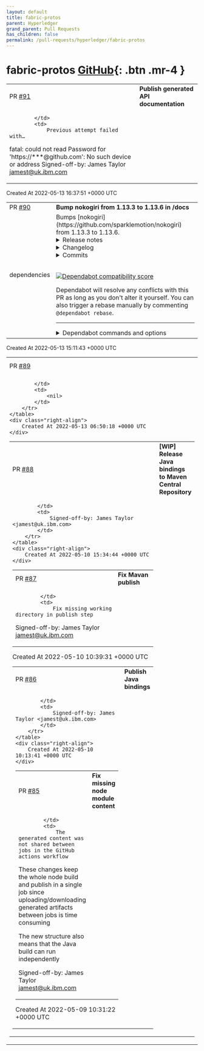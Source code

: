 ```yaml
---
layout: default
title: fabric-protos
parent: Hyperledger
grand_parent: Pull Requests
has_children: false
permalink: /pull-requests/hyperledger/fabric-protos
---
```


# fabric-protos <span class="fs-3 right-align">[GitHub](https://github.com/hyperledger/fabric-protos){: .btn .mr-4 }</span>


<div>
    <table>
        <tr>
            <td>
                PR <a href="https://github.com/hyperledger/fabric-protos/pull/91" class=".btn">#91</a>
            </td>
            <td>
                <b>
                    Publish generated API documentation
                </b>
            </td>
        </tr>
        <tr>
            <td>
                
            </td>
            <td>
                Previous attempt failed with…

fatal: could not read Password for 'https://***@github.com': No such device or address
Signed-off-by: James Taylor <jamest@uk.ibm.com>
            </td>
        </tr>
    </table>
    <div class="right-align">
        Created At 2022-05-13 16:37:51 +0000 UTC
    </div>
</div>

<div>
    <table>
        <tr>
            <td>
                PR <a href="https://github.com/hyperledger/fabric-protos/pull/90" class=".btn">#90</a>
            </td>
            <td>
                <b>
                    Bump nokogiri from 1.13.3 to 1.13.6 in /docs
                </b>
            </td>
        </tr>
        <tr>
            <td>
                <span class="chip">dependencies</span>
            </td>
            <td>
                Bumps [nokogiri](https://github.com/sparklemotion/nokogiri) from 1.13.3 to 1.13.6.
<details>
<summary>Release notes</summary>
<p><em>Sourced from <a href="https://github.com/sparklemotion/nokogiri/releases">nokogiri's releases</a>.</em></p>
<blockquote>
<h2>1.13.6 / 2022-05-08</h2>
<h3>Security</h3>
<ul>
<li>[CRuby] Address <a href="https://nvd.nist.gov/vuln/detail/CVE-2022-29181">CVE-2022-29181</a>, improper handling of unexpected data types, related to untrusted inputs to the SAX parsers. See <a href="https://github.com/sparklemotion/nokogiri/security/advisories/GHSA-xh29-r2w5-wx8m">GHSA-xh29-r2w5-wx8m</a> for more information.</li>
</ul>
<h3>Improvements</h3>
<ul>
<li><code>{HTML4,XML}::SAX::{Parser,ParserContext}</code> constructor methods now raise <code>TypeError</code> instead of segfaulting when an incorrect type is passed.</li>
</ul>
<hr />
<p>sha256:</p>
<pre><code>58417c7c10f78cd1c0e1984f81538300d4ea98962cfd3f46f725efee48f9757a  nokogiri-1.13.6-aarch64-linux.gem
a2b04ec3b1b73ecc6fac619b41e9fdc70808b7a653b96ec97d04b7a23f158dbc  nokogiri-1.13.6-arm64-darwin.gem
4437f2d03bc7da8854f4aaae89e24a98cf5c8b0212ae2bc003af7e65c7ee8e27  nokogiri-1.13.6-java.gem
99d3e212bbd5e80aa602a1f52d583e4f6e917ec594e6aa580f6aacc253eff984  nokogiri-1.13.6-x64-mingw-ucrt.gem
a04f6154a75b6ed4fe2d0d0ff3ac02f094b54e150b50330448f834fa5726fbba  nokogiri-1.13.6-x64-mingw32.gem
a13f30c2863ef9e5e11240dd6d69ef114229d471018b44f2ff60bab28327de4d  nokogiri-1.13.6-x86-linux.gem
63a2ca2f7a4f6bd9126e1695037f66c8eb72ed1e1740ef162b4480c57cc17dc6  nokogiri-1.13.6-x86-mingw32.gem
2b266e0eb18030763277b30dc3d64337f440191e2bd157027441ac56a59d9dfe  nokogiri-1.13.6-x86_64-darwin.gem
3fa37b0c3b5744af45f9da3e4ae9cbd89480b35e12ae36b5e87a0452e0b38335  nokogiri-1.13.6-x86_64-linux.gem
b1512fdc0aba446e1ee30de3e0671518eb363e75fab53486e99e8891d44b8587  nokogiri-1.13.6.gem
</code></pre>
<h2>1.13.5 / 2022-05-04</h2>
<h3>Security</h3>
<ul>
<li>[CRuby] Vendored libxml2 is updated to address <a href="https://nvd.nist.gov/vuln/detail/CVE-2022-29824">CVE-2022-29824</a>. See <a href="https://github.com/sparklemotion/nokogiri/security/advisories/GHSA-cgx6-hpwq-fhv5">GHSA-cgx6-hpwq-fhv5</a> for more information.</li>
</ul>
<h3>Dependencies</h3>
<ul>
<li>[CRuby] Vendored libxml2 is updated from v2.9.13 to <a href="https://gitlab.gnome.org/GNOME/libxml2/-/releases/v2.9.14">v2.9.14</a>.</li>
</ul>
<h3>Improvements</h3>
<ul>
<li>[CRuby] The libxml2 HTML4 parser no longer exhibits quadratic behavior when recovering some broken markup related to start-of-tag and bare <code>&lt;</code> characters.</li>
</ul>
<h3>Changed</h3>
<ul>
<li>[CRuby] The libxml2 HTML4 parser in v2.9.14 recovers from some broken markup differently. Notably, the XML CDATA escape sequence <code>&lt;![CDATA[</code> and incorrectly-opened comments will result in HTML text nodes starting with <code>&amp;lt;!</code> instead of skipping the invalid tag. This behavior is a direct result of the <a href="https://gitlab.gnome.org/GNOME/libxml2/-/commit/798bdf1">quadratic-behavior fix</a> noted above. The behavior of downstream sanitizers relying on this behavior will also change. Some tests describing the changed behavior are in <a href="https://github.com/sparklemotion/nokogiri/blob/3ed5bf2b5a367cb9dc6e329c5a1c512e1dd4565d/test/html4/test_comments.rb#L187-L204"><code>test/html4/test_comments.rb</code></a>.</li>
</ul>
<!-- raw HTML omitted -->
</blockquote>
<p>... (truncated)</p>
</details>
<details>
<summary>Changelog</summary>
<p><em>Sourced from <a href="https://github.com/sparklemotion/nokogiri/blob/main/CHANGELOG.md">nokogiri's changelog</a>.</em></p>
<blockquote>
<h2>1.13.6 / 2022-05-08</h2>
<h3>Security</h3>
<ul>
<li>[CRuby] Address <a href="https://nvd.nist.gov/vuln/detail/CVE-2022-29181">CVE-2022-29181</a>, improper handling of unexpected data types, related to untrusted inputs to the SAX parsers. See <a href="https://github.com/sparklemotion/nokogiri/security/advisories/GHSA-xh29-r2w5-wx8m">GHSA-xh29-r2w5-wx8m</a> for more information.</li>
</ul>
<h3>Improvements</h3>
<ul>
<li><code>{HTML4,XML}::SAX::{Parser,ParserContext}</code> constructor methods now raise <code>TypeError</code> instead of segfaulting when an incorrect type is passed.</li>
</ul>
<h2>1.13.5 / 2022-05-04</h2>
<h3>Security</h3>
<ul>
<li>[CRuby] Vendored libxml2 is updated to address <a href="https://nvd.nist.gov/vuln/detail/CVE-2022-29824">CVE-2022-29824</a>. See <a href="https://github.com/sparklemotion/nokogiri/security/advisories/GHSA-cgx6-hpwq-fhv5">GHSA-cgx6-hpwq-fhv5</a> for more information.</li>
</ul>
<h3>Dependencies</h3>
<ul>
<li>[CRuby] Vendored libxml2 is updated from v2.9.13 to <a href="https://gitlab.gnome.org/GNOME/libxml2/-/releases/v2.9.14">v2.9.14</a>.</li>
</ul>
<h3>Improvements</h3>
<ul>
<li>[CRuby] The libxml2 HTML parser no longer exhibits quadratic behavior when recovering some broken markup related to start-of-tag and bare <code>&lt;</code> characters.</li>
</ul>
<h3>Changed</h3>
<ul>
<li>[CRuby] The libxml2 HTML parser in v2.9.14 recovers from some broken markup differently. Notably, the XML CDATA escape sequence <code>&lt;![CDATA[</code> and incorrectly-opened comments will result in HTML text nodes starting with <code>&amp;lt;!</code> instead of skipping the invalid tag. This behavior is a direct result of the <a href="https://gitlab.gnome.org/GNOME/libxml2/-/commit/798bdf1">quadratic-behavior fix</a> noted above. The behavior of downstream sanitizers relying on this behavior will also change. Some tests describing the changed behavior are in <a href="https://github.com/sparklemotion/nokogiri/blob/3ed5bf2b5a367cb9dc6e329c5a1c512e1dd4565d/test/html4/test_comments.rb#L187-L204"><code>test/html4/test_comments.rb</code></a>.</li>
</ul>
<h2>1.13.4 / 2022-04-11</h2>
<h3>Security</h3>
<ul>
<li>Address <a href="https://nvd.nist.gov/vuln/detail/CVE-2022-24836">CVE-2022-24836</a>, a regular expression denial-of-service vulnerability. See <a href="https://github.com/sparklemotion/nokogiri/security/advisories/GHSA-crjr-9rc5-ghw8">GHSA-crjr-9rc5-ghw8</a> for more information.</li>
<li>[CRuby] Vendored zlib is updated to address <a href="https://nvd.nist.gov/vuln/detail/CVE-2018-25032">CVE-2018-25032</a>. See <a href="https://github.com/sparklemotion/nokogiri/security/advisories/GHSA-v6gp-9mmm-c6p5">GHSA-v6gp-9mmm-c6p5</a> for more information.</li>
<li>[JRuby] Vendored Xerces-J (<code>xerces:xercesImpl</code>) is updated to address <a href="https://nvd.nist.gov/vuln/detail/CVE-2022-23437">CVE-2022-23437</a>. See <a href="https://github.com/sparklemotion/nokogiri/security/advisories/GHSA-xxx9-3xcr-gjj3">GHSA-xxx9-3xcr-gjj3</a> for more information.</li>
<li>[JRuby] Vendored nekohtml (<code>org.cyberneko.html</code>) is updated to address <a href="https://nvd.nist.gov/vuln/detail/CVE-2022-24839">CVE-2022-24839</a>. See <a href="https://github.com/sparklemotion/nokogiri/security/advisories/GHSA-gx8x-g87m-h5q6">GHSA-gx8x-g87m-h5q6</a> for more information.</li>
</ul>
<h3>Dependencies</h3>
<ul>
<li>[CRuby] Vendored zlib is updated from 1.2.11 to 1.2.12. (See <a href="https://github.com/sparklemotion/nokogiri/blob/v1.13.x/LICENSE-DEPENDENCIES.md#platform-releases">LICENSE-DEPENDENCIES.md</a> for details on which packages redistribute this library.)</li>
<li>[JRuby] Vendored Xerces-J (<code>xerces:xercesImpl</code>) is updated from 2.12.0 to 2.12.2.</li>
<li>[JRuby] Vendored nekohtml (<code>org.cyberneko.html</code>) is updated from a fork of 1.9.21 to 1.9.22.noko2. This fork is now publicly developed at <a href="https://github.com/sparklemotion/nekohtml">https://github.com/sparklemotion/nekohtml</a></li>
</ul>
</blockquote>
</details>
<details>
<summary>Commits</summary>
<ul>
<li><a href="https://github.com/sparklemotion/nokogiri/commit/b7817b6a62ac210203a451d1a691a824288e9eab"><code>b7817b6</code></a> version bump to v1.13.6</li>
<li><a href="https://github.com/sparklemotion/nokogiri/commit/61b1a395cd512af2e0595a8e369465415e574fe8"><code>61b1a39</code></a> Merge pull request <a href="https://github-redirect.dependabot.com/sparklemotion/nokogiri/issues/2530">#2530</a> from sparklemotion/flavorjones-check-parse-memory-ty...</li>
<li><a href="https://github.com/sparklemotion/nokogiri/commit/83cc451c3f29df397caa890afc3b714eae6ab8f7"><code>83cc451</code></a> fix: {HTML4,XML}::SAX::{Parser,ParserContext} check arg types</li>
<li><a href="https://github.com/sparklemotion/nokogiri/commit/22c9e5b300c27a377fdde37c17eb9d07dd7322d0"><code>22c9e5b</code></a> version bump to v1.13.5</li>
<li><a href="https://github.com/sparklemotion/nokogiri/commit/615588192572f7cfcb43eabbb070a6e07bf9e731"><code>6155881</code></a> doc: update CHANGELOG for v1.13.5</li>
<li><a href="https://github.com/sparklemotion/nokogiri/commit/c519a47ab11f5e8fce77328fcb01a7b3befc2b9e"><code>c519a47</code></a> Merge pull request <a href="https://github-redirect.dependabot.com/sparklemotion/nokogiri/issues/2527">#2527</a> from sparklemotion/2525-update-libxml-2_9_14-v1_13_x</li>
<li><a href="https://github.com/sparklemotion/nokogiri/commit/66c2886e78f6801def83a549c3e6581ac48e61e8"><code>66c2886</code></a> dep: update libxml2 to v2.9.14</li>
<li><a href="https://github.com/sparklemotion/nokogiri/commit/b7c4cc35de38fcfdde4da1203d79ae38bc4324bf"><code>b7c4cc3</code></a> test: unpend the LIBXML_LOADED_VERSION test on freebsd</li>
<li><a href="https://github.com/sparklemotion/nokogiri/commit/eac793487183a5e72464e53cccd260971d5f29b5"><code>eac7934</code></a> dev: require yaml</li>
<li><a href="https://github.com/sparklemotion/nokogiri/commit/f3521ba3d38922d76dd5ed59705eab3988213712"><code>f3521ba</code></a> style(rubocop): pend Style/FetchEnvVar for now</li>
<li>Additional commits viewable in <a href="https://github.com/sparklemotion/nokogiri/compare/v1.13.3...v1.13.6">compare view</a></li>
</ul>
</details>
<br />


[![Dependabot compatibility score](https://dependabot-badges.githubapp.com/badges/compatibility_score?dependency-name=nokogiri&package-manager=bundler&previous-version=1.13.3&new-version=1.13.6)](https://docs.github.com/en/github/managing-security-vulnerabilities/about-dependabot-security-updates#about-compatibility-scores)

Dependabot will resolve any conflicts with this PR as long as you don't alter it yourself. You can also trigger a rebase manually by commenting `@dependabot rebase`.

[//]: # (dependabot-automerge-start)
[//]: # (dependabot-automerge-end)

---

<details>
<summary>Dependabot commands and options</summary>
<br />

You can trigger Dependabot actions by commenting on this PR:
- `@dependabot rebase` will rebase this PR
- `@dependabot recreate` will recreate this PR, overwriting any edits that have been made to it
- `@dependabot merge` will merge this PR after your CI passes on it
- `@dependabot squash and merge` will squash and merge this PR after your CI passes on it
- `@dependabot cancel merge` will cancel a previously requested merge and block automerging
- `@dependabot reopen` will reopen this PR if it is closed
- `@dependabot close` will close this PR and stop Dependabot recreating it. You can achieve the same result by closing it manually
- `@dependabot ignore this major version` will close this PR and stop Dependabot creating any more for this major version (unless you reopen the PR or upgrade to it yourself)
- `@dependabot ignore this minor version` will close this PR and stop Dependabot creating any more for this minor version (unless you reopen the PR or upgrade to it yourself)
- `@dependabot ignore this dependency` will close this PR and stop Dependabot creating any more for this dependency (unless you reopen the PR or upgrade to it yourself)
- `@dependabot use these labels` will set the current labels as the default for future PRs for this repo and language
- `@dependabot use these reviewers` will set the current reviewers as the default for future PRs for this repo and language
- `@dependabot use these assignees` will set the current assignees as the default for future PRs for this repo and language
- `@dependabot use this milestone` will set the current milestone as the default for future PRs for this repo and language

You can disable automated security fix PRs for this repo from the [Security Alerts page](https://github.com/hyperledger/fabric-protos/network/alerts).

</details>
            </td>
        </tr>
    </table>
    <div class="right-align">
        Created At 2022-05-13 15:11:43 +0000 UTC
    </div>
</div>

<div>
    <table>
        <tr>
            <td>
                PR <a href="https://github.com/hyperledger/fabric-protos/pull/89" class=".btn">#89</a>
            </td>
            <td>
                <b>
                    Fix typo
                </b>
            </td>
        </tr>
        <tr>
            <td>
                
            </td>
            <td>
                <nil>
            </td>
        </tr>
    </table>
    <div class="right-align">
        Created At 2022-05-13 06:50:18 +0000 UTC
    </div>
</div>

<div>
    <table>
        <tr>
            <td>
                PR <a href="https://github.com/hyperledger/fabric-protos/pull/88" class=".btn">#88</a>
            </td>
            <td>
                <b>
                    [WIP] Release Java bindings to Maven Central Repository
                </b>
            </td>
        </tr>
        <tr>
            <td>
                
            </td>
            <td>
                Signed-off-by: James Taylor <jamest@uk.ibm.com>
            </td>
        </tr>
    </table>
    <div class="right-align">
        Created At 2022-05-10 15:34:44 +0000 UTC
    </div>
</div>

<div>
    <table>
        <tr>
            <td>
                PR <a href="https://github.com/hyperledger/fabric-protos/pull/87" class=".btn">#87</a>
            </td>
            <td>
                <b>
                    Fix Mavan publish
                </b>
            </td>
        </tr>
        <tr>
            <td>
                
            </td>
            <td>
                Fix missing working directory in publish step

Signed-off-by: James Taylor <jamest@uk.ibm.com>
            </td>
        </tr>
    </table>
    <div class="right-align">
        Created At 2022-05-10 10:39:31 +0000 UTC
    </div>
</div>

<div>
    <table>
        <tr>
            <td>
                PR <a href="https://github.com/hyperledger/fabric-protos/pull/86" class=".btn">#86</a>
            </td>
            <td>
                <b>
                    Publish Java bindings
                </b>
            </td>
        </tr>
        <tr>
            <td>
                
            </td>
            <td>
                Signed-off-by: James Taylor <jamest@uk.ibm.com>
            </td>
        </tr>
    </table>
    <div class="right-align">
        Created At 2022-05-10 10:13:41 +0000 UTC
    </div>
</div>

<div>
    <table>
        <tr>
            <td>
                PR <a href="https://github.com/hyperledger/fabric-protos/pull/85" class=".btn">#85</a>
            </td>
            <td>
                <b>
                    Fix missing node module content
                </b>
            </td>
        </tr>
        <tr>
            <td>
                
            </td>
            <td>
                The generated content was not shared between jobs in the GitHub actions workflow

These changes keep the whole node build and publish in a single job since uploading/downloading generated artifacts between jobs is time consuming

The new structure also means that the Java build can run independently

Signed-off-by: James Taylor <jamest@uk.ibm.com>
            </td>
        </tr>
    </table>
    <div class="right-align">
        Created At 2022-05-09 10:31:22 +0000 UTC
    </div>
</div>

